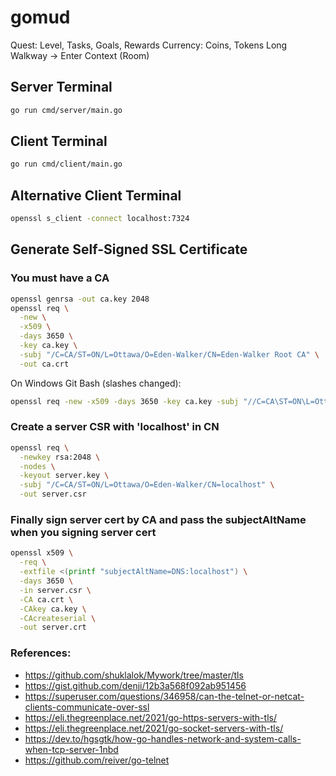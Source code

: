 # gomud

Quest: Level, Tasks, Goals, Rewards
Currency: Coins, Tokens
Long Walkway -> Enter Context (Room)

## Server Terminal
```bash
go run cmd/server/main.go
```

## Client Terminal
```bash
go run cmd/client/main.go
```

## Alternative Client Terminal
```bash
openssl s_client -connect localhost:7324
```

## Generate Self-Signed SSL Certificate

### You must have a CA
```bash
openssl genrsa -out ca.key 2048
openssl req \
  -new \
  -x509 \
  -days 3650 \
  -key ca.key \
  -subj "/C=CA/ST=ON/L=Ottawa/O=Eden-Walker/CN=Eden-Walker Root CA" \
  -out ca.crt
```

On Windows Git Bash (slashes changed):
```bash
openssl req -new -x509 -days 3650 -key ca.key -subj "//C=CA\ST=ON\L=Ottawa\O=Eden-Walker\CN=Eden-Walker Root CA" -out ca.crt
```

### Create a server CSR with 'localhost' in CN
```bash
openssl req \
  -newkey rsa:2048 \
  -nodes \
  -keyout server.key \
  -subj "/C=CA/ST=ON/L=Ottawa/O=Eden-Walker/CN=localhost" \
  -out server.csr
```

### Finally sign server cert by CA and pass the subjectAltName when you signing server cert
```bash
openssl x509 \
  -req \
  -extfile <(printf "subjectAltName=DNS:localhost") \
  -days 3650 \
  -in server.csr \
  -CA ca.crt \
  -CAkey ca.key \
  -CAcreateserial \
  -out server.crt
```

### References:
* https://github.com/shuklalok/Mywork/tree/master/tls
* https://gist.github.com/denji/12b3a568f092ab951456
* https://superuser.com/questions/346958/can-the-telnet-or-netcat-clients-communicate-over-ssl
* https://eli.thegreenplace.net/2021/go-https-servers-with-tls/
* https://eli.thegreenplace.net/2021/go-socket-servers-with-tls/
* https://dev.to/hgsgtk/how-go-handles-network-and-system-calls-when-tcp-server-1nbd
* https://github.com/reiver/go-telnet
